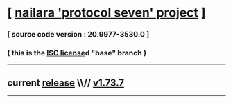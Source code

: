 
# [ [nailara 'protocol seven' project](http://nailara.network/) ]

### [ source code version : 20.9977-3530.0 ]

### ( this is the [ISC license](license)d "base" branch )
---
## current [release](https://github.com/taekiten/nailara/releases) \\\\// [v1.73.7](https://github.com/taekiten/nailara/releases/tag/v1.73.7)
---
